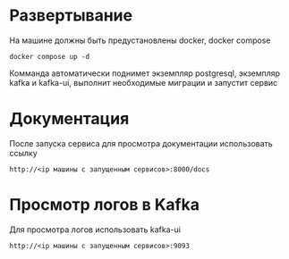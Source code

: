 # Развертывание
На машине должны быть предустановлены docker, docker compose
```console
docker compose up -d
```
Комманда автоматически поднимет экземпляр postgresql, экземпляр kafka и kafka-ui, выполнит необходимые миграции и запустит сервис
# Документация
После запуска сервиса для просмотра документации использовать ссылку
```console
http://<ip машины с запущенным сервисов>:8000/docs
```
# Просмотр логов в Kafka
Для просмотра логов использовать kafka-ui
```console
http://<ip машины с запущенным сервисов>:9093
```
